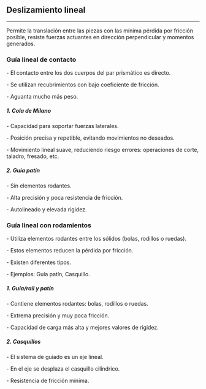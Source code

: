 ## Deslizamiento lineal
---
Permite la translación entre las piezas con las mínima pérdida por fricción posible, resiste fuerzas actuantes en dirección perpendicular y momentos generados.
### Guía lineal de contacto

- El contacto entre los dos cuerpos del par prismático es directo.

- Se utilizan recubrimientos con bajo coeficiente de fricción.

- Aguanta mucho más peso.

##### 1. Cola de Milano

- Capacidad para soportar fuerzas laterales. 

- Posición precisa y repetible, evitando movimientos no deseados.

- Movimiento lineal suave, reduciendo riesgo errores: operaciones de corte, taladro, fresado, etc.

##### 2. Guía patín

- Sin elementos rodantes.

- Alta precisión y poca resistencia de fricción.

- Autolineado y elevada rigidez.

### Guía lineal con rodamientos

- Utiliza elementos rodantes entre los sólidos (bolas, rodillos o ruedas).

- Estos elementos reducen la pérdida por fricción.

- Existen diferentes tipos.

- Ejemplos: Guía patín, Casquillo.

##### 1. Guía/raíl y patín

- Contiene elementos rodantes: bolas, rodillos o ruedas.

- Extrema precisión y muy poca fricción.

- Capacidad de carga más alta y mejores valores de rigidez.

##### 2. Casquillos

- El sistema de guiado es un eje lineal. 

- En el eje se desplaza el casquillo cilíndrico.

- Resistencia de fricción mínima.
